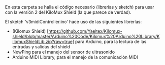 En esta carpeta se halla el código necesario (librerías y sketch) para usar con la versión 2 del KiloMux Shield (la que parece de verdad).

El sketch 'v3midiController.ino' hace uso de las siguientes librerías:
- (Kilomux Shield) [https://github.com/Yaeltex/Kilomux-shield/blob/master/Arduino%20Code/Kilomux%20Arduino%20Library/KilomuxShieldLib.zip?raw=true] para Arduino, para la lectura de las entradas y salidas del shield
- NewPing para el manejo del sensor de ultrasonido
- Arduino MIDI Library, para el manejo de la comunicación MIDI
